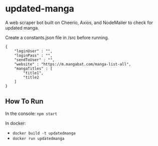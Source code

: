 # updated-manga
A web scraper bot built on Cheerio, Axios, and NodeMailer to check for updated manga. 

Create a constants.json file in /src before running. 

```
{
    "loginUser" : "",
    "loginPass" : "",
    "sendToUser" : "",
    "website" : "https://m.mangabat.com/manga-list-all", 
    "mangaTitles" : [
        "title1",
        "title2
    ]
}
```

## How To Run

In the console: `npm start`

In docker: 

- `docker build -t updatedmanga`
- `docker run updatedmanga`
